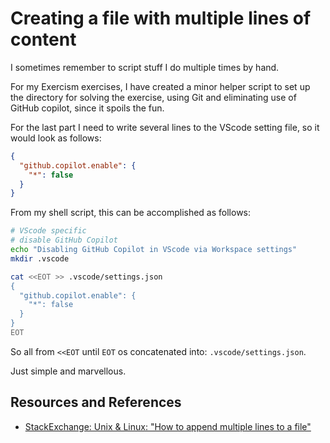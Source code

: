 # Creating a file with multiple lines of content

I sometimes remember to script stuff I do multiple times by hand.

For my Exercism exercises, I have created a minor helper script to set up the directory for solving the exercise, using Git and eliminating use of GitHub copilot, since it spoils the fun.

For the last part I need to write several lines to the VScode setting file, so it would look as follows:

```json
{
  "github.copilot.enable": {
    "*": false
  }
}
```

From my shell script, this can be accomplished as follows:

```bash
# VScode specific
# disable GitHub Copilot
echo "Disabling GitHub Copilot in VScode via Workspace settings"
mkdir .vscode

cat <<EOT >> .vscode/settings.json
{
  "github.copilot.enable": {
    "*": false
  }
}
EOT
```

So all from `<<EOT` until `EOT` os concatenated into: `.vscode/settings.json`.

Just simple and marvellous.

## Resources and References

- [StackExchange: Unix & Linux: "How to append multiple lines to a file"](https://unix.stackexchange.com/questions/77277/how-to-append-multiple-lines-to-a-file)

